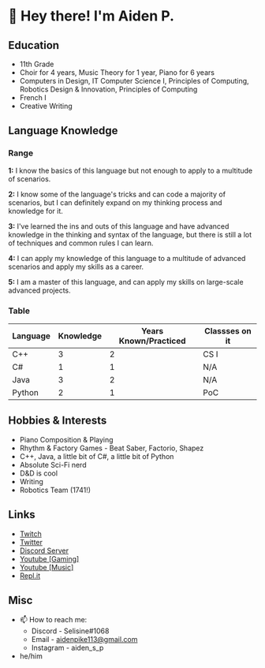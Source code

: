 # 👋 Hey there! I'm Aiden P.

## Education
- 11th Grade 
- Choir for 4 years, Music Theory for 1 year, Piano for 6 years
- Computers in Design, IT Computer Science I, Principles of Computing, Robotics Design & Innovation, Principles of Computing
- French I
- Creative Writing

## Language Knowledge
### Range
**1:** I know the basics of this language but not enough to apply to a multitude of scenarios.

**2:** I know some of the language's tricks and can code a majority of scenarios, but I can definitely expand on my thinking process and knowledge for it.

**3:** I've learned the ins and outs of this language and have advanced knowledge in the thinking and syntax of the language, but there is still a lot of techniques and common rules I can learn.

**4:** I can apply my knowledge of this language to a multitude of advanced scenarios and apply my skills as a career.

**5:** I am a master of this language, and can apply my skills on large-scale advanced projects.
### Table
| Language | Knowledge | Years Known/Practiced | Classses on it |
| -------- | --------- | --------------------- | -------------- |
|   C++    |     3     |           2           |      CS I      |
|   C#     |     1     |           1           |      N/A       |
|   Java   |     3     |           2           |      N/A       |
|   Python |     2     |           1           |      PoC       |

## Hobbies & Interests
- Piano Composition & Playing
- Rhythm & Factory Games - Beat Saber, Factorio, Shapez
- C++, Java, a little bit of C#, a little bit of Python
- Absolute Sci-Fi nerd
- D&D is cool
- Writing 
- Robotics Team (1741!)

## Links
- [Twitch](https://twitch.tv/selisine)
- [Twitter](twitter.com/saber_twitch)
- [Discord Server](discord.com/invite/DZgjbCUFS6)
- [Youtube [Gaming]](https://www.youtube.com/channel/UCLmMsTNUVaDct4cqrJxliHA)
- [Youtube [Music]](https://www.youtube.com/channel/UCORbJJS-DAN0kPUx4a5FHAQ)
- [Repl.it](https://replit.com/@Selisine)

## Misc
- 📫 How to reach me: 
  - Discord - Selisine#1068
  - Email - aidenpike113@gmail.com 
  - Instagram - aiden_s_p
- he/him

